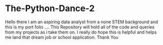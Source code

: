 # The-Python-Dance-2
Hello there i am an aspiring data analyst from a none STEM background and this is my port folio ....
This Repository will hold all of the code and queries from my projects as i take them on.
I really do hope this is helpful and helps me land that dream job or school application.
Thank You 
